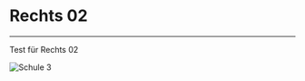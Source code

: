 # Rechts 02
-------------------------------------------------

Test für Rechts 02

![Schule 3](https://cdn.glitch.global/d7413659-b2af-44f5-b809-ff97a6814165/CDBE3357-141D-423F-9C55-0AAE0EB04E4A.jpeg?v=1747914298390)

